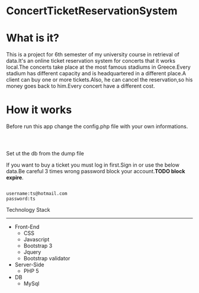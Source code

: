 # ConcertTicketReservationSystem

<h1>What is it?</h1>

<p>This is a project for 6th semester of my university course in retrieval of data.It's an online ticket reservation system for concerts that it works local.The concerts take place at the most famous stadiums in Greece.Every stadium  has different capacity and is headquartered in a different place.A client can buy one or more tickets.Also, he can cancel the reservation,so his money goes back to him.Every concert have a different cost.</p>


<h1>How it works</h1>

<p>Before run this app change the config.php file with your own informations.</p> 
<code>
<?php
    $host = "127.0.0.1";
    $user = "";   //change it with your username              
    $pass = "";   // change it with your password                            
    $db = "";     // change it with your db name                             
    $port = 3306;
     $con = mysqli_connect($host, $user, $pass, $db, $port)or die(mysql_error());
?>
</code>

<p>Set ut the db from the dump file</p>

<p>If you want to buy a ticket you must log in first.Sign in or use the below data.Be careful 3 times wrong password block your account.<b>TODO block expire</b>.</p> 

<code>
username:ts@hotmail.com
password:ts
</code>



<p>Technology Stack</p><hr>
<ul>

<li>Front-End
   <ul>
     <li>CSS</li>
     <li>Javascript</li>
     <li>Bootstrap 3</li>
     <li>Jquery</li>
     <li>Bootstrap validator</li>
  </ul>
</li>


<li>Server-Side
<ul>
   <li>PHP 5</li>
   </ul>
</li>


<li>DB
<ul>
   <li>MySql</li>
   
   </ul>
</li>
  
</ul>




